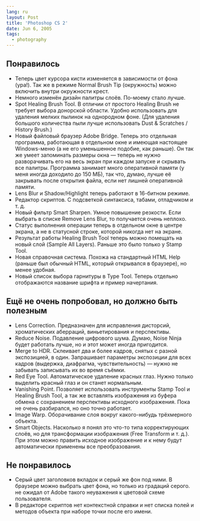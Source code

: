 ```yaml
---
lang: ru
layout: Post
title: 'Photoshop CS 2'
date: Jun 6, 2005
tags:
  - photography
---
```


## Понравилось

- Теперь цвет курсора кисти изменяется в зависимости от фона (ура!). Так же в режиме Normal Brush Tip (окружность) можно включить внутри окружности крест.
- Немного изменён дизайн палитры слоёв. По-моему стало лучше.
- Spot Healing Brush Tool. В отличии от простого Healing Brush не требует выбора донорской области. Удобно использовать для удаления мелких пылинок на однородном фоне. (Для удаления большого количества пыли лучше использовать Dust & Scratches / History Brush.)
- Новый файловый браузер Adobe Bridge. Теперь это отдельная программа, работающая в отдельном окне и имеющая настоящее Windows-меню (а не его уменьшенное подобие, как раньше). Он так же умеет запоминать размеры окна — теперь не нужно разворачивать его на весь экран при каждом запуске и скрывать все палитры. Программа занимает много оперативной памяти (у меня иногда доходило до 150 МБ), так что, думаю, лучше её закрывать после открытия файла, если нет лишней оперативной памяти.
- Lens Blur и Shadow/Highlight теперь работают в 16-битном режиме.
- Редактор скриптов. С подсветкой синтаксиса, табами, отладчиком и т. д.
- Новый фильтр Smart Sharpen. Умное повышение резкости. Если выбрать в списке Remove Lens Blur, то получается очень неплохо.
- Статус выполнения операции теперь в отдельном окне в центре экрана, а не в статусной строке, которой никогда нет на экране.
- Результат работы Healing Brush Tool теперь можно помещать на новый слой (Sample All Layers). Раньше это было только у Stamp Tool.
- Новая справочная система. Похожа на стандартный HTML Help (раньше был обычный HTML, который открывался в браузере), но менее удобная.
- Новый список выбора гарнитуры в Type Tool. Теперь отдельно отображаются название шрифта и пример начертания.

## Ещё не очень попробовал, но должно быть полезным

- Lens Correction. Предназначен для исправления дисторсий, хроматических аберраций, виньетирования и перспективы.
- Reduce Noise. Подавление цифрового шума. Думаю, Noise Ninja будет работать лучше, но и этот может иногда пригодится.
- Merge to HDR. Склеивает два и более кадров, снятых с разной экспозицией, в один. Запрашивает параметры экспозиции для всех кадров (выдержка, диафрагма, чувствительность) — нужно не забывать записывать их во время съёмки.
- Red Eye Tool. Автоматическое удаление красных глаз. Нужно только выделить красный глаз и он станет нормальным.
- Vanishing Point. Позволяет использовать инструменты Stamp Tool и Healing Brush Tool, а так же вставлять изображения из буфера обмена с сохранением перспективы исходного изображения. Пока не очень разбирался, но оно точно работает.
- Image Warp. Оборачивание слоя вокруг какого-нибудь трёхмерного объекта.
- Smart Objects. Насколько я понял это что-то типа корректирующих слоёв, но для трансформации изображения (Free Transform и т. д.). При этом можно править исходное изображение и к нему будут автоматически применены все преобразования.

## Не понравилось

- Серый цвет заголовков вкладок и серый же фон под ними. В браузере можно выбрать цвет фона, но только из градаций серого. не ожидал от Adobe такого неуважения к цветовой схеме пользователя.
- В редакторе скриптов нет контекстной справки и нет списка полей и методов объекта при наборе точки после его имени.
